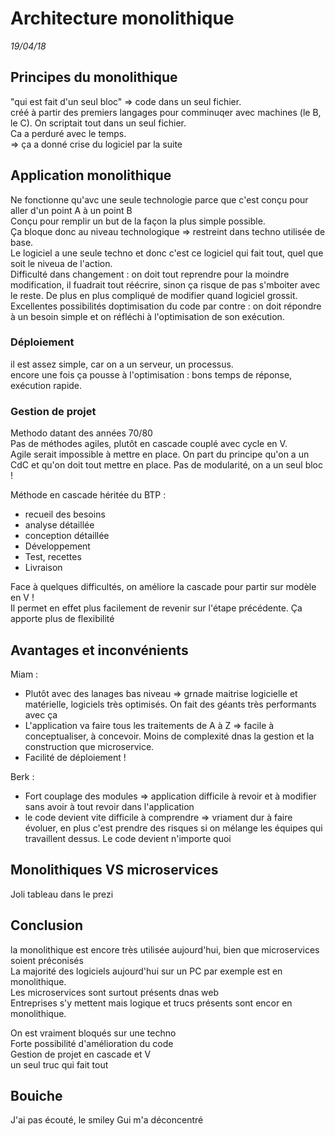 Architecture monolithique
==============

*19/04/18*

## Principes du monolithique

"qui est fait d'un seul bloc" => code dans un seul fichier.  
créé à partir des premiers langages pour comminuqer avec machines (le B, le C). On scriptait tout dans un seul fichier.  
Ca a perduré avec le temps.  
=> ça a donné crise du logiciel par la suite

## Application monolithique

Ne fonctionne qu'avc une seule technologie parce que c'est conçu pour aller d'un point A à un point B  
Conçu pour remplir un but de la façon la plus simple possible.  
Ça bloque donc au niveau technologique => restreint dans techno utilisée de base.  
Le logiciel a une seule techno et donc c'est ce logiciel qui fait tout, quel que soit le niveua de l'action.  
Difficulté dans changement : on doit tout reprendre pour la moindre modification, il fuadrait tout réécrire, sinon ça risque de pas s'mboiter avec le reste. De plus en plus compliqué de modifier quand logiciel grossit.  
Excellentes possibilités doptimisation du code par contre : on doit répondre à un besoin simple et on réfléchi à l'optimisation de son exécution.

### Déploiement 

il est assez simple, car on a un serveur, un processus.  
encore une fois ça pousse à l'optimisation : bons temps de réponse, exécution rapide.  

### Gestion de projet

Methodo datant des années 70/80  
Pas de méthodes agiles, plutôt en cascade couplé avec cycle en V.  
Agile serait impossible à mettre en place. On part du principe qu'on a un CdC et qu'on doit tout mettre en place. Pas de modularité, on a un seul bloc !

Méthode en cascade héritée du BTP  : 

* recueil des besoins
* analyse détaillée
* conception détaillée
* Développement
* Test, recettes
* Livraison

Face à quelques difficultés, on améliore la cascade pour partir sur modèle en V !  
Il permet en effet plus facilement de revenir sur l'étape précédente.  Ça apporte plus de flexibilité  

## Avantages et inconvénients

Miam :

* Plutôt avec des lanages bas  niveau => grnade maitrise logicielle et matérielle, logiciels très optimisés. On fait des géants très performants avec ça
* L'application va faire tous les traitements de A à Z => facile à conceptualiser, à concevoir.  Moins de complexité dnas la gestion et la construction que microservice.
* Facilité de déploiement !

Berk : 

* Fort couplage des modules  => application difficile à revoir et à modifier sans avoir à tout revoir dans l'application
* le code devient vite difficile à comprendre => vriament dur à faire évoluer, en plus c'est prendre des risques si on mélange les équipes qui travaillent dessus. Le code devient n'importe quoi


## Monolithiques VS microservices

Joli tableau dans le prezi  

## Conclusion

la monolithique est encore très utilisée aujourd'hui, bien que microservices soient préconisés  
La majorité des logiciels aujourd'hui sur un PC par exemple est en monolithique.  
Les microservices sont surtout présents dnas web  
Entreprises s'y mettent mais logique et trucs présents sont encor en monolithique.  

On est vraiment bloqués sur une techno  
Forte possibilité d'amélioration du code  
Gestion de projet en cascade et V  
un seul truc qui fait tout  


## Bouiche

J'ai pas écouté, le smiley Gui m'a déconcentré